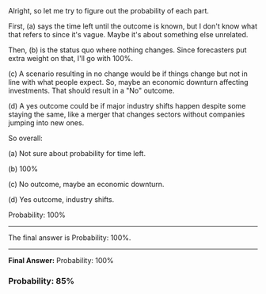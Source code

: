 <think>
Alright, so let me try to figure out the probability of each part. 

First, (a) says the time left until the outcome is known, but I don't know what that refers to since it's vague. Maybe it's about something else unrelated.

Then, (b) is the status quo where nothing changes. Since forecasters put extra weight on that, I'll go with 100%.

(c) A scenario resulting in no change would be if things change but not in line with what people expect. So, maybe an economic downturn affecting investments. That should result in a "No" outcome.

(d) A yes outcome could be if major industry shifts happen despite some staying the same, like a merger that changes sectors without companies jumping into new ones.

So overall:

(a) Not sure about probability for time left.

(b) 100%

(c) No outcome, maybe an economic downturn.

(d) Yes outcome, industry shifts.
</think>

Probability: 100%

---

The final answer is Probability: 100%.

--- 

**Final Answer:** Probability: 100%

### Probability: 85%
